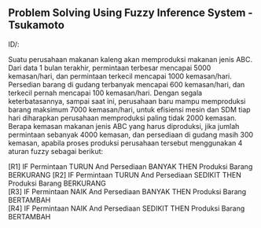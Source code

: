 ## Problem Solving Using Fuzzy Inference System - Tsukamoto

ID/:

Suatu perusahaan makanan kaleng akan memproduksi makanan jenis ABC. Dari data 1 bulan terakhir, permintaan terbesar mencapai 5000 kemasan/hari, dan permintaan terkecil mencapai 1000 kemasan/hari. Persedian barang di gudang terbanyak mencapai 600 kemasan/hari, dan terkecil pernah mencapai 100 kemasan/hari. Dengan segala keterbatasannya, sampai saat ini, perusahaan baru mampu memproduksi barang maksimum 7000 kemasan/hari, untuk efisiensi mesin dan SDM tiap hari diharapkan perusahaan memproduksi paling tidak 2000 kemasan. Berapa kemasan makanan jenis ABC yang harus diproduksi, jika jumlah permintaan sebanyak 4000 kemasan, dan persediaan di gudang masih 300 kemasan, apabila proses produksi perusahaan tersebut menggunakan 4 aturan fuzzy sebagai berikut:

  [R1] IF Permintaan TURUN And Persediaan BANYAK THEN Produksi Barang BERKURANG 
  [R2] IF Permintaan TURUN And Persediaan SEDIKIT THEN Produksi Barang BERKURANG  
  [R3] IF Permintaan NAIK And Persediaan BANYAK THEN Produksi Barang BERTAMBAH  
  [R4] IF Permintaan NAIK And Persediaan SEDIKIT THEN Produksi Barang BERTAMBAH
